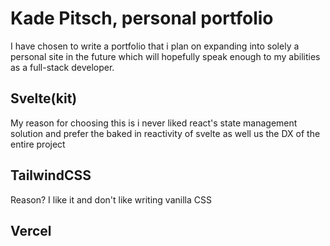 # Kade Pitsch, personal portfolio

I have chosen to write a portfolio that i plan on expanding into solely a personal site in the future which will hopefully speak enough to my abilities as a full-stack developer.

## Svelte(kit)

My reason for choosing this is i never liked react's state management solution and prefer the baked in reactivity of svelte as well us the DX of the entire project

## TailwindCSS

Reason? I like it and don't like writing vanilla CSS

## Vercel
